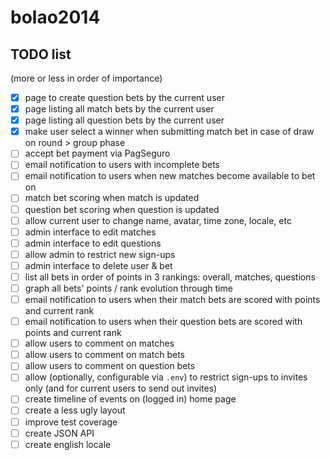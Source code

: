 # bolao2014

## TODO list

(more or less in order of importance)

- [X] page to create question bets by the current user
- [X] page listing all match bets by the current user
- [X] page listing all question bets by the current user
- [X] make user select a winner when submitting match bet in case of draw on round > group phase
- [ ] accept bet payment via PagSeguro
- [ ] email notification to users with incomplete bets
- [ ] email notification to users when new matches become available to bet on
- [ ] match bet scoring when match is updated
- [ ] question bet scoring when question is updated
- [ ] allow current user to change name, avatar, time zone, locale, etc
- [ ] admin interface to edit matches
- [ ] admin interface to edit questions
- [ ] allow admin to restrict new sign-ups
- [ ] admin interface to delete user & bet
- [ ] list all bets in order of points in 3 rankings: overall, matches, questions
- [ ] graph all bets' points / rank evolution through time
- [ ] email notification to users when their match bets are scored with points and current rank
- [ ] email notification to users when their question bets are scored with points and current rank
- [ ] allow users to comment on matches
- [ ] allow users to comment on match bets
- [ ] allow users to comment on question bets
- [ ] allow (optionally, configurable via `.env`) to restrict sign-ups to invites only (and for current users to send out invites)
- [ ] create timeline of events on (logged in) home page
- [ ] create a less ugly layout
- [ ] improve test coverage
- [ ] create JSON API
- [ ] create english locale
